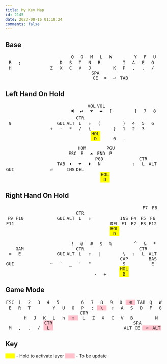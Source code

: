 ```yaml
---
title: My Key Map
id: 2145
date: 2023-08-16 01:18:24
comments: false
---
```

<style>
kbd { 
    width: 30px;
    display: inline-block;
    text-align: center;
}
box { 
    width: 48px;
    display: inline-block;
}
left-space{ 
    width: 216px;
    display: inline-block;
}
</style>

## Base
<box></box><box>        </box><box>        </box><box>        </box><box>        </box><box>        </box><box></box><box>        </box><box>        </box><box>        </box><box>        </box><box>        </box><box></box>
<box></box><kbd>Q       </kbd><kbd>G       </kbd><kbd>M       </kbd><kbd>L       </kbd><kbd>W       </kbd><box></box><kbd>Y       </kbd><kbd>F       </kbd><kbd>U       </kbd><kbd>B       </kbd><kbd>;       </kbd><box></box>
<box></box><kbd>D       </kbd><kbd>S       </kbd><kbd>T       </kbd><kbd>N       </kbd><kbd>R       </kbd><box></box><kbd>I       </kbd><kbd>A       </kbd><kbd>E       </kbd><kbd>O       </kbd><kbd>H       </kbd><box></box>
<box></box><kbd>Z       </kbd><kbd>X       </kbd><kbd>C       </kbd><kbd>V       </kbd><kbd>J       </kbd><box></box><kbd>K       </kbd><kbd>P       </kbd><kbd>,       </kbd><kbd>.       </kbd><kbd>/       </kbd><box></box>
<left-space></left-space><kbd>SPACE</kbd><kbd>&#x232B;</kbd><kbd>&#x23CE;</kbd><kbd>TAB</kbd>

## Left Hand On Hold

<box></box><box>        </box><box>        </box><box>        </box><box>        </box><box>        </box><box></box><box>        </box><box>        </box><box>        </box><box>        </box><box>        </box><box></box>
<box></box><kbd>&#x1F508;</kbd><kbd>&#x23EF;</kbd><kbd>VOL&#x23F7;</kbd><kbd>VOL&#x23F6;</kbd><kbd>[       </kbd><box></box><kbd>]       </kbd><kbd>7       </kbd><kbd>8       </kbd><kbd>9       </kbd><kbd>&#x2800;</kbd><box></box>
<box></box><kbd>GUI     </kbd><kbd>ALT     </kbd><kbd>CTRL    </kbd><kbd>&#x21E7;</kbd><kbd>(       </kbd><box></box><kbd>)       </kbd><kbd>4       </kbd><kbd>5       </kbd><kbd>6       </kbd><kbd>&#x2800;</kbd><box></box>
<box></box><kbd>+       </kbd><kbd>-       </kbd><kbd>*       </kbd><kbd>/       </kbd><kbd>{       </kbd><box></box><kbd>}       </kbd><kbd>1       </kbd><kbd>2       </kbd><kbd>3       </kbd><kbd>&#x2800;</kbd><box></box>
<left-space></left-space><kbd style="background-color: yellow">HOLD</kbd><kbd>&#x2800;</kbd><kbd>0       </kbd><kbd>.       </kbd>

<box></box><box>        </box><box>        </box><box>        </box><box>        </box><box>        </box><box></box><box>        </box><box>        </box><box>        </box><box>        </box><box>        </box><box></box>
<box></box><kbd>ESC     </kbd><kbd>HOME    </kbd><kbd>&#x23F6;</kbd><kbd>END     </kbd><kbd>PGUP    </kbd><box></box><kbd>&#x2800;</kbd><kbd>&#x2800;</kbd><kbd>&#x2800;</kbd><kbd>&#x2800;</kbd><kbd>&#x2800;</kbd><box></box>
<box></box><kbd>TAB     </kbd><kbd>&#x23F4;</kbd><kbd>&#x23F7;</kbd><kbd>&#x23F5;</kbd><kbd>PGDN    </kbd><box></box><kbd>&#x2800;</kbd><kbd>&#x21E7;</kbd><kbd>CTRL    </kbd><kbd>ALT     </kbd><kbd>GUI     </kbd><box></box>
<box></box><kbd>&#x23CE;</kbd><kbd>&#x2800;</kbd><kbd>INS     </kbd><kbd>DEL     </kbd><kbd>&#x2800;</kbd><box></box><kbd>&#x2800;</kbd><kbd>&#x2800;</kbd><kbd>&#x2800;</kbd><kbd>&#x2800;</kbd><kbd>&#x2800;</kbd><box></box>
<left-space></left-space><kbd>&#x2800;</kbd><kbd style="background-color: yellow">HOLD</kbd><kbd>&#x2800;</kbd><kbd>&#x2800;</kbd><box></box><box></box><box></box><box></box><box></box>

## Right Hand On Hold

<box></box><box>        </box><box>        </box><box>        </box><box>        </box><box>        </box><box></box><box>        </box><box>        </box><box>        </box><box>        </box><box>        </box><box></box>
<box></box><kbd>&#x2800;</kbd><kbd>&#x2800;</kbd><kbd>&#x2800;</kbd><kbd>&#x2800;</kbd><kbd>&#x2800;</kbd><box></box><kbd>&#x2800;</kbd><kbd>F7      </kbd><kbd>F8      </kbd><kbd>F9      </kbd><kbd>F10     </kbd><box></box>
<box></box><kbd>GUI     </kbd><kbd>ALT     </kbd><kbd>CTRL    </kbd><kbd>&#x21E7;</kbd><kbd>&#x2800;</kbd><box></box><kbd>INS     </kbd><kbd>F4      </kbd><kbd>F5      </kbd><kbd>F6      </kbd><kbd>F11     </kbd><box></box>
<box></box><kbd>&#x2800;</kbd><kbd>&#x2800;</kbd><kbd>&#x2800;</kbd><kbd>&#x2800;</kbd><kbd>&#x2800;</kbd><box></box><kbd>DEL     </kbd><kbd>F1      </kbd><kbd>F2      </kbd><kbd>F3      </kbd><kbd>F12     </kbd><box></box>
<left-space></left-space><kbd>&#x2800;</kbd><kbd>&#x2800;</kbd><kbd style="background-color: yellow">HOLD</kbd><kbd>&#x2800;</kbd>

<box></box><box>        </box><box>        </box><box>        </box><box>        </box><box>        </box><box></box><box>        </box><box>        </box><box>        </box><box>        </box><box>        </box><box></box>
<box></box><kbd>!       </kbd><kbd>@       </kbd><kbd>#       </kbd><kbd>$       </kbd><kbd>%       </kbd><box></box><kbd>^       </kbd><kbd>&       </kbd><kbd>*       </kbd><kbd>=       </kbd><kbd>GAME    </kbd><box></box>
<box></box><kbd>GUI     </kbd><kbd>ALT     </kbd><kbd>CTRL    </kbd><kbd>&#x21E7;</kbd><kbd>|       </kbd><box></box><kbd>\       </kbd><kbd>&#x21E7;</kbd><kbd>CTRL    </kbd><kbd>ALT     </kbd><kbd>GUI     </kbd><box></box>
<box></box><kbd>~       </kbd><kbd>`       </kbd><kbd>_       </kbd><kbd>'       </kbd><kbd>"       </kbd><box></box><kbd>&#x2800;</kbd><kbd>CAPS    </kbd><kbd>&#x2800;</kbd><kbd>&#x2800;</kbd><kbd>BASE    </kbd><box></box>
<left-space></left-space><kbd>-       </kbd><kbd>+       </kbd><kbd>&#x2800;</kbd><kbd style="background-color: yellow">HOLD</kbd>

## Game Mode
<kbd>ESC     </kbd><kbd>1       </kbd><kbd>2       </kbd><kbd>3       </kbd><kbd>4       </kbd><kbd>5       </kbd><box></box><kbd>6       </kbd><kbd>7       </kbd><kbd>8       </kbd><kbd>9       </kbd><kbd>0       </kbd><kbd style="background-color: pink">&#x232B;</kbd>
<kbd>TAB     </kbd><kbd>Q       </kbd><kbd>W       </kbd><kbd>E       </kbd><kbd>R       </kbd><kbd>T       </kbd><box></box><kbd>Y       </kbd><kbd>U       </kbd><kbd>O       </kbd><kbd>P       </kbd><kbd>;       </kbd><kbd style="background-color: pink">\       </kbd>
<kbd>&#x21E7;</kbd><kbd>A       </kbd><kbd>S       </kbd><kbd>D       </kbd><kbd>F       </kbd><kbd>G       </kbd><box></box><kbd>H       </kbd><kbd>J       </kbd><kbd>K       </kbd><kbd>L       </kbd><kbd>h       </kbd><kbd style="background-color: pink">&#x21E7;</kbd>
<kbd>CTRL    </kbd><kbd>Z       </kbd><kbd>X       </kbd><kbd>C       </kbd><kbd>V       </kbd><kbd>B       </kbd><box></box><kbd>N       </kbd><kbd>M       </kbd><kbd>,       </kbd><kbd>.       </kbd><kbd>/       </kbd><kbd style="background-color: pink">CTRL    </kbd>
<left-space></left-space><kbd>ALT</kbd><kbd>SPACE</kbd><kbd style="background-color: pink">&#x23CE;</kbd><kbd style="background-color: pink">ALT</kbd>

## Key
<kbd style="background-color: yellow">&#x2800;</kbd> - Hold to activate layer
<kbd style="background-color: pink">&#x2800;</kbd> - To be update